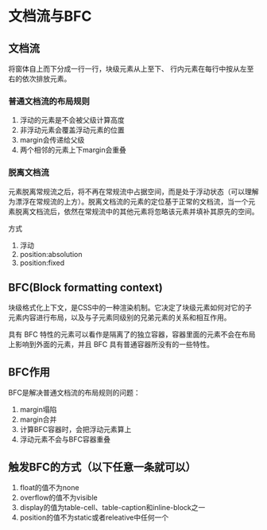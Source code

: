 # 文档流与BFC

## 文档流

将窗体自上而下分成一行一行，块级元素从上至下、 行内元素在每行中按从左至右的依次排放元素。

### 普通文档流的布局规则

1. 浮动的元素是不会被父级计算高度
2. 非浮动元素会覆盖浮动元素的位置
3. margin会传递给父级
4. 两个相邻的元素上下margin会重叠

### 脱离文档流

元素脱离常规流之后，将不再在常规流中占据空间，而是处于浮动状态（可以理解为漂浮在常规流的上方）。脱离文档流的元素的定位基于正常的文档流，当一个元素脱离文档流后，依然在常规流中的其他元素将忽略该元素并填补其原先的空间。

方式

1. 浮动
2. position:absolution
3. position:fixed

## BFC(Block formatting context)

块级格式化上下文，是CSS中的一种渲染机制。它决定了块级元素如何对它的子元素内容进行布局，以及与子元素同级别的兄弟元素的关系和相互作用。

具有 BFC 特性的元素可以看作是隔离了的独立容器，容器里面的元素不会在布局上影响到外面的元素，并且 BFC 具有普通容器所没有的一些特性。

## BFC作用

BFC是解决普通文档流的布局规则的问题：

1. margin塌陷
2. margin合并
3. 计算BFC容器时，会把浮动元素算上
4. 浮动元素不会与BFC容器重叠

## 触发BFC的方式（以下任意一条就可以）

1. float的值不为none
2. overflow的值不为visible
3. display的值为table-cell、table-caption和inline-block之一
4. position的值不为static或者releative中任何一个

